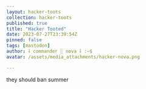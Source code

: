 ```yaml
---
layout: hacker-toots
collection: hacker-toots
published: true
title: "Hacker Tooted"
date: 2023-07-27T23:39:54Z
pinned: false
tags: [mastodon]
author: ⸸ commander ░ nova ⸸ :~$
avatar: /assets/media_attachments/hacker-nova.png

---
```


<p>they should ban summer</p>


